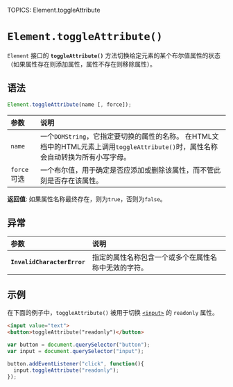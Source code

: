 TOPICS: Element.toggleAttribute

# `Element.toggleAttribute()`

`Element` 接口的 **`toggleAttribute()`** 方法切换给定元素的某个布尔值属性的状态（如果属性存在则添加属性，属性不存在则移除属性）。

## 语法

```javascript
Element.toggleAttribute(name [, force]);
```

| 参数 | 说明 |
| :-- | :-- |
| `name` | 一个`DOMString`，它指定要切换的属性的名称。 在HTML文档中的HTML元素上调用`toggleAttribute()`时，属性名称会自动转换为所有小写字母。|
| `force` 可选 | 一个布尔值，用于确定是否应添加或删除该属性，而不管此刻是否存在该属性。|

**返回值**: 如果属性名称最终存在，则为`true`，否则为`false`。

## 异常

| 参数 | 说明 |
| :-- | :-- |
| **`InvalidCharacterError`** | 指定的属性名称包含一个或多个在属性名称中无效的字符。|

## 示例

在下面的例子中，`toggleAttribute()` 被用于切换 [`<input>`](/zh-hans/webfrontend/<input>) 的 `readonly` 属性。

```html
<input value="text">
<button>toggleAttribute("readonly")</button>
```

```javascript
var button = document.querySelector("button");
var input = document.querySelector("input");

button.addEventListener("click", function(){
  input.toggleAttribute("readonly");
});
```
